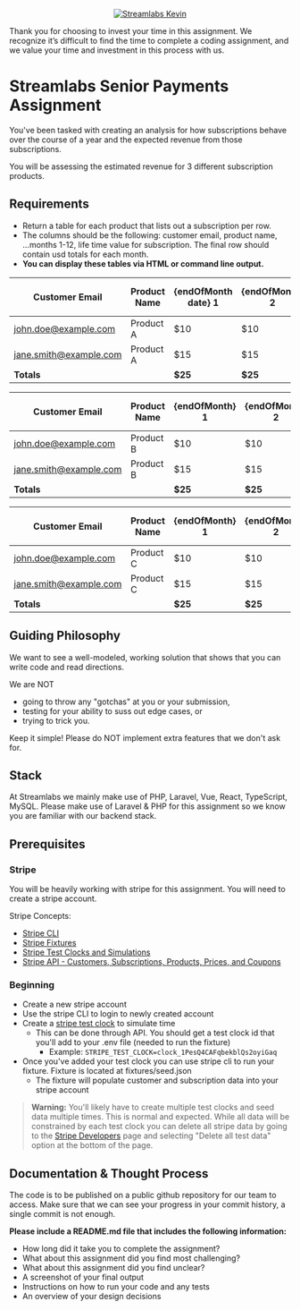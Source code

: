<p align="center"><a href="https://laravel.com" target="_blank"><img src="https://cdn.streamlabs.com/static/imgs/identity/streamlabs-logo-thumb.png" alt="Streamlabs Kevin"></a></p>


Thank you for choosing to invest your time in this assignment.  We recognize it’s difficult to find the time to complete a coding assignment, and we value your time and investment in this process with us.
# Streamlabs Senior Payments Assignment

You've been tasked with creating an analysis for how subscriptions behave over the course of a year and the expected revenue from those subscriptions. 

You will be assessing the estimated revenue for 3 different subscription products.

## Requirements
- Return a table for each product that lists out a subscription per row.
- The columns should be the following: customer email, product name, ...months 1-12, life time value for subscription. The final row should contain usd totals for each month.
- **You can display these tables via HTML or command line output.**

| Customer Email       | Product Name | {endOfMonth date} 1 | {endOfMonth} 2 | {endOfMonth} 3 | {endOfMonth} 4 | {endOfMonth} 5 | {endOfMonth} 6 | {endOfMonth} 7 | {endOfMonth} 8 | {endOfMonth} 9 | {endOfMonth} 10 | {endOfMonth} 11 | {endOfMonth} 12 | Life Time Value |
|----------------------|--------------|---------------------|----------------|----------------|----------------|----------------|----------------|----------------|----------------|----------------|-----------------|-----------------|-----------------|-----------------|
| john.doe@example.com | Product A    | $10                 | $10            | $10            | $10            | $10            | $10            | $10            | $10            | $0             | $0              | $0              | $0              | $80             |
| jane.smith@example.com | Product A    | $15                 | $15            | $15            | $15            | $15            | $15            | $15            | $15            | $15            | $15             | $15             | $15             | $180            |
| **Totals**           |              | **$25**             | **$25**        | **$25**        | **$25**        | **$25**        | **$25**        | **$25**        | **$25**        | **$15**        | **$15**         | **$15**         | **$15**         | **$260**        |


| Customer Email       | Product Name | {endOfMonth} 1 | {endOfMonth} 2 | {endOfMonth} 3 | {endOfMonth} 4 | {endOfMonth} 5 | {endOfMonth} 6 | {endOfMonth} 7 | {endOfMonth} 8 | {endOfMonth} 9 | {endOfMonth} 10 | {endOfMonth} 11 | {endOfMonth} 12 | Life Time Value |
|----------------------|--------------|----------------|----------------|----------------|----------------|----------------|----------------|----------------|----------------|----------------|-----------------|-----------------|-----------------|-----------------|
| john.doe@example.com | Product B    | $10            | $10            | $10            | $10            | $10            | $10            | $10            | $10            | $0             | $0              | $0              | $0              | $80             |
| jane.smith@example.com | Product B    | $15            | $15            | $15            | $15            | $15            | $15            | $15            | $15            | $15            | $15             | $15             | $15             | $180            |
| **Totals**           |              | **$25**        | **$25**        | **$25**        | **$25**        | **$25**        | **$25**        | **$25**        | **$25**        | **$15**        | **$15**         | **$15**         | **$15**         | **$260**        |


| Customer Email       | Product Name | {endOfMonth} 1 | {endOfMonth} 2 | {endOfMonth} 3 | {endOfMonth} 4 | {endOfMonth} 5 | {endOfMonth} 6 | {endOfMonth} 7 | {endOfMonth} 8 | {endOfMonth} 9 | {endOfMonth} 10 | {endOfMonth} 11 | {endOfMonth} 12 | Life Time Value |
|----------------------|--------------|----------------|----------------|----------------|----------------|----------------|----------------|----------------|----------------|----------------|-----------------|-----------------|-----------------|-----------------|
| john.doe@example.com | Product C    | $10            | $10            | $10            | $10            | $10            | $10            | $10            | $10            | $0             | $0              | $0              | $0              | $80             |
| jane.smith@example.com | Product C    | $15            | $15            | $15            | $15            | $15            | $15            | $15            | $15            | $15            | $15             | $15             | $15             | $180            |
| **Totals**           |              | **$25**        | **$25**        | **$25**        | **$25**        | **$25**        | **$25**        | **$25**        | **$25**        | **$15**        | **$15**         | **$15**         | **$15**         | **$260**        |


## Guiding Philosophy

We want to see a well-modeled, working solution that shows that you can write code and read directions.

We are NOT

- going to throw any "gotchas" at you or your submission,
- testing for your ability to suss out edge cases, or
- trying to trick you.

Keep it simple! Please do NOT implement extra features that we don't ask for.   

## Stack
At Streamlabs we mainly make use of PHP, Laravel, Vue, React, TypeScript, MySQL. Please make use of Laravel & PHP for this assignment so we know you are familiar with our backend stack.

## Prerequisites

### Stripe
You will be heavily working with stripe for this assignment. You will need to create a stripe account.

Stripe Concepts:
- [Stripe CLI](https://docs.stripe.com/cli)
- [Stripe Fixtures](https://docs.stripe.com/cli/fixtures)
- [Stripe Test Clocks and Simulations](https://docs.stripe.com/billing/testing/test-clocks/api-advanced-usage)
- [Stripe API - Customers, Subscriptions, Products, Prices, and Coupons](https://docs.stripe.com/api?lang=php)

### Beginning
- Create a new stripe account
- Use the stripe CLI to login to newly created account
- Create a [stripe test clock](https://dashboard.stripe.com/test/billing/subscriptions/test-clocks) to simulate time
    - This can be done through API. You should get a test clock id that you'll add to your .env file (needed to run the fixture)
      - Example: `STRIPE_TEST_CLOCK=clock_1PesQ4CAFqbekblQs2oyiGaq`
- Once you've added your test clock you can use stripe cli to run your fixture. Fixture is located at fixtures/seed.json
  - The fixture will populate customer and subscription data into your stripe account

> **Warning:** You'll likely have to create multiple test clocks and seed data multiple times. This is normal and expected. While all data will be constrained by each test clock you can delete all stripe data by going to the [Stripe Developers](https://dashboard.stripe.com/test/developers) page and selecting "Delete all test data" option at the bottom of the page.


## Documentation & Thought Process
The code is to be published on a public github repository for our team to access. Make sure that we can see your progress in your commit history, a single commit is not enough.

**Please include a README.md file that includes the following information:**

- How long did it take you to complete the assignment?
- What about this assignment did you find most challenging?
- What about this assignment did you find unclear?
- A screenshot of your final output
- Instructions on how to run your code and any tests
- An overview of your design decisions

